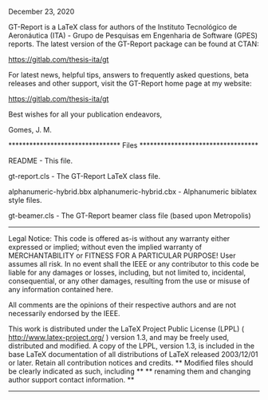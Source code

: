 December 23, 2020


GT-Report is a LaTeX class for authors of the Instituto Tecnológico de Aeronáutica (ITA) - Grupo de Pesquisas em Engenharia de Software (GPES) reports.
The latest version of the GT-Report package can be found at CTAN:

https://gitlab.com/thesis-ita/gt

For latest news, helpful tips, answers to frequently asked questions,
beta releases and other support, visit the GT-Report home page at my
website:

https://gitlab.com/thesis-ita/gt



Best wishes for all your publication endeavors,

Gomes, J. M.


******************************** Files **********************************

README                 - This file.

gt-report.cls          - The GT-Report LaTeX class file.

alphanumeric-hybrid.bbx
alphanumeric-hybrid.cbx
                       - Alphanumeric biblatex style files.

gt-beamer.cls          - The GT-Report beamer class file (based upon
                         Metropolis)
***************************************************************************

Legal Notice:
This code is offered as-is without any warranty either expressed or
implied; without even the implied warranty of MERCHANTABILITY or
FITNESS FOR A PARTICULAR PURPOSE! 
User assumes all risk.
In no event shall the IEEE or any contributor to this code be liable for
any damages or losses, including, but not limited to, incidental,
consequential, or any other damages, resulting from the use or misuse
of any information contained here.

All comments are the opinions of their respective authors and are not
necessarily endorsed by the IEEE.

This work is distributed under the LaTeX Project Public License (LPPL)
( http://www.latex-project.org/ ) version 1.3, and may be freely used,
distributed and modified. A copy of the LPPL, version 1.3, is included
in the base LaTeX documentation of all distributions of LaTeX released
2003/12/01 or later.
Retain all contribution notices and credits.
** Modified files should be clearly indicated as such, including  **
** renaming them and changing author support contact information. **
***************************************************************************